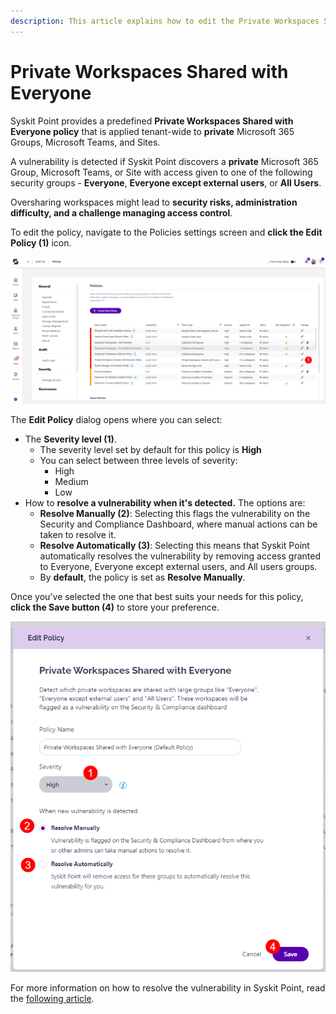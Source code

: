 ```yaml
---
description: This article explains how to edit the Private Workspaces Shared with Everyone policy. 
---
```


# Private Workspaces Shared with Everyone

Syskit Point provides a predefined **Private Workspaces Shared with Everyone policy** that is applied tenant-wide to **private** Microsoft 365 Groups, Microsoft Teams, and Sites.

A vulnerability is detected if Syskit Point discovers a **private** Microsoft 365 Group, Microsoft Teams, or Site with access given to one of the following security groups - **Everyone**, **Everyone except external users**, or **All Users**.

Oversharing workspaces might lead to **security risks, administration difficulty, and a challenge managing access control**.

To edit the policy, navigate to the Policies settings screen and **click the Edit Policy (1)** icon.

![Private Workspaces Shared with Everyone - Edit Policy](../../.gitbook/assets/private-workspaces-shared-with-everyone-edit-policy.png)

The **Edit Policy** dialog opens where you can select:
* The **Severity level (1)**.
  * The severity level set by default for this policy is **High**
  * You can select between three levels of severity: 
    * High
    * Medium
    * Low
* How to **resolve a vulnerability when it's detected.** The options are:
  * **Resolve Manually (2)**: Selecting this flags the vulnerability on the Security and Compliance Dashboard, where manual actions can be taken to resolve it.
  * **Resolve Automatically (3)**: Selecting this means that Syskit Point automatically resolves the vulnerability by removing access granted to Everyone, Everyone except external users, and All users groups. 
  * By **default**, the policy is set as **Resolve Manually**. 

Once you've selected the one that best suits your needs for this policy, **click the Save button (4)** to store your preference. 


![Private Workspaces Shared with Everyone - Severity](../../.gitbook/assets/private-workspaces-shared-with-everyone-severity.png)

For more information on how to resolve the vulnerability in Syskit Point, read the [following article](../security-compliance-checks/private-workspaces-shared-with-everyone.md).